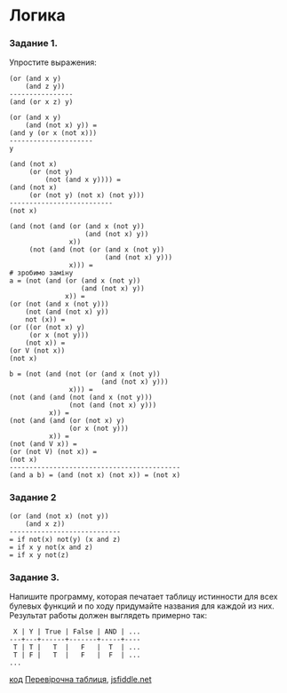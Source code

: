 # Логика

### Задание 1. 
Упростите выражения:
```
(or (and x y)
    (and z y))
----------------
(and (or x z) y)
```

```
(or (and x y)
    (and (not x) y)) =
(and y (or x (not x)))
---------------------
y 
```

```
(and (not x)
     (or (not y)
         (not (and x y)))) =
(and (not x)
     (or (not y) (not x) (not y)))
--------------------------
(not x)
```

```
(and (not (and (or (and x (not y))
                   (and (not x) y))
               x))
     (not (and (not (or (and x (not y))
                        (and (not x) y)))
               x))) = 
# зробимо заміну
a = (not (and (or (and x (not y))
                  (and (not x) y))
              x)) = 
(or (not (and x (not y)))
    (not (and (not x) y))
    not (x)) =
(or ((or (not x) y)
     (or x (not y)))
    (not x)) = 
(or V (not x))
(not x)

b = (not (and (not (or (and x (not y))
                       (and (not x) y)))
               x))) =
(not (and (and (not (and x (not y)))
               (not (and (not x) y)))
          x)) =
(not (and (and (or (not x) y)
               (or x (not y)))
          x)) =
(not (and V x)) =
(or (not V) (not x)) =
(not x)
-------------------------------------------
(and a b) = (and (not x) (not x)) = (not x)
```

### Задание 2
```
(or (and (not x) (not y))
    (and x z))
----------------------------
= if not(x) not(y) (x and z)
= if x y not(x and z)
= if x y not(z)
```

### Задание 3. 
Напишите программу, которая печатает таблицу истинности для всех булевых функций и по ходу придумайте названия для каждой из них. Результат работы должен выглядеть примерно так:

```
 X | Y | True | False | AND | ...
---+---+------+-------+-----+----
 T | T |   T  |   F   |  T  | ...
 T | F |   T  |   F   |  F  | ...
...
```
[код](logic_task_3.js)
[Перевірочна таблиця](http://computationstructures.org/notes/images/2-input-functions.png),
[jsfiddle.net](https://jsfiddle.net/MiKolka/xhu07too)
